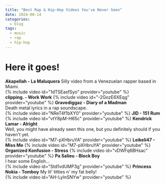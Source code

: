 ```yaml
---
title: "Best Rap & Hip-Hop Videos You've Never Seen"
date: 2024-08-14
categories:
  - blog
tags:
  - music
  - rap
  - hip-hop 
---
```

# Here it goes!
**Akapellah - La Maluquera**
Silly video from a Venezuelan rapper based in Miami.  
{% include video id="1dTSEasfSyo" provider="youtube" %}  
**clipping. - Work Work**
{% include video id="-2GozE6XEqg" provider="youtube" %}
**Gravediggaz - Diary of a Madman**  
Death metal lyrics in a rap soundscape.  
{% include video id="NReT4f1bXY0" provider="youtube" %}
**JID - 151 Rum**
{% include video id="vtY8pM-H65c" provider="youtube" %}
**Kendrick Lamar - Alright**  
Well, you might have already seen this one, but you definitely should if you haven't yet.  
{% include video id="M7-pXHbruYA" provider="youtube" %}
**Leikeli47 - Miss Me**
{% include video id="M7-pXHbruYA" provider="youtube" %}
**Organized Konfusion - Stress**
{% include video id="vDWFq6BHsac" provider="youtube" %}
**Pa Salieu - Block Boy**  
I hear some English...  
{% include video id="Std1vdUMP3g" provider="youtube" %}
**Princess Nokia - Tomboy**
My lil' titties n' my fat belly!  
{% include video id="AH-LyInSNYw" provider="youtube" %}

